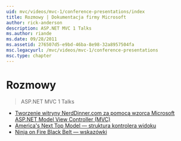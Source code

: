 ```yaml
---
uid: mvc/videos/mvc-1/conference-presentations/index
title: Rozmowy | Dokumentacja firmy Microsoft
author: rick-anderson
description: ASP.NET MVC 1 Talks
ms.author: riande
ms.date: 09/28/2011
ms.assetid: 276507d5-e9bd-46ba-8e98-32a8957504fa
msc.legacyurl: /mvc/videos/mvc-1/conference-presentations
msc.type: chapter
---
```

<a name="talks"></a>Rozmowy
====================
> ASP.NET MVC 1 Talks


- [Tworzenie witryny NerdDinner.com za pomocą wzorca Microsoft ASP.NET Model View Controller (MVC)](creating-nerddinnercom-with-microsoft-aspnet-model-view-controller-mvc.md)
- [America's Next Top Model — struktura kontrolera widoku](americas-next-top-model-view-controller-framework.md)
- [Ninja on Fire Black Belt — wskazówki](ninja-on-fire-black-belt-tips.md)
